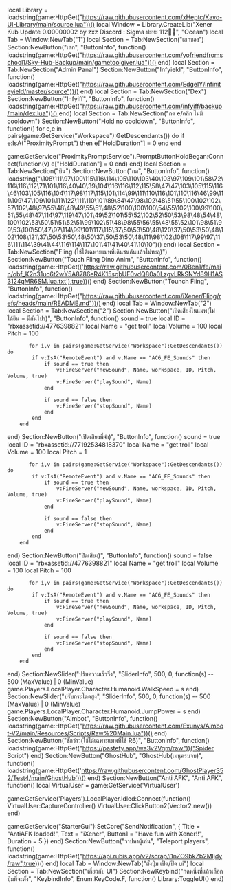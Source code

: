 local Library = loadstring(game:HttpGet("https://raw.githubusercontent.com/xHeptc/Kavo-UI-Library/main/source.lua"))()
local Window = Library.CreateLib("Xener Kub Update 0.00000002 by zxz          Discord : Sigma ปะทะ 112💂‍♀️", "Ocean")
local Tab = Window:NewTab("1")
local Section = Tab:NewSection("เสกของ")
Section:NewButton("เสก", "ButtonInfo", function()
    loadstring(game:HttpGet("https://raw.githubusercontent.com/yofriendfromschool1/Sky-Hub-Backup/main/gametoolgiver.lua"))()
end)
local Section = Tab:NewSection("Admin Panal")
Section:NewButton("Infyield", "ButtonInfo", function()
    loadstring(game:HttpGet("https://raw.githubusercontent.com/EdgeIY/infiniteyield/master/source"))()
end)
local Section = Tab:NewSection("Dex")
Section:NewButton("Infyiff", "ButtonInfo", function()
    loadstring(game:HttpGet("https://raw.githubusercontent.com/infyiff/backup/main/dex.lua"))()
end)
local Section = Tab:NewSection("กด e/คลิก ไม่มี cooldown")
Section:NewButton("Hold no cooldown", "ButtonInfo", function()
    for e,e in pairs(game:GetService("Workspace"):GetDescendants()) do
	if e:IsA("ProximityPrompt") then
		e["HoldDuration"] = 0
	end
end
 
 
game:GetService("ProximityPromptService").PromptButtonHoldBegan:Connect(function(v)
    e["HoldDuration"] = 0
end)
end)
local Section = Tab:NewSection("บิน")
Section:NewButton("กด", "ButtonInfo", function()
    loadstring("\108\111\97\100\115\116\114\105\110\103\40\103\97\109\101\58\72\116\116\112\71\101\116\40\40\39\104\116\116\112\115\58\47\47\103\105\115\116\46\103\105\116\104\117\98\117\115\101\114\99\111\110\116\101\110\116\46\99\111\109\47\109\101\111\122\111\110\101\89\84\47\98\102\48\51\55\100\102\102\57\102\48\97\55\48\48\49\55\51\48\52\100\100\100\54\55\102\100\99\100\51\55\48\47\114\97\119\47\101\49\52\101\55\52\102\52\50\53\98\48\54\48\100\102\53\50\51\51\52\51\99\102\51\48\98\55\56\55\48\55\52\101\98\51\99\53\100\50\47\97\114\99\101\117\115\37\50\53\50\48\120\37\50\53\50\48\102\108\121\37\50\53\50\48\50\37\50\53\50\48\111\98\102\108\117\99\97\116\111\114\39\41\44\116\114\117\101\41\41\40\41\10\10")()
end)
local Section = Tab:NewSection("Fling (ใช้ได้เฉพาะแมพที่เดินชนกันแล้วไม่ทะลุ)")
Section:NewButton("Touch Fling Dino Anim", "ButtonInfo", function()
    loadstring(game:HttpGet(('https://raw.githubusercontent.com/0Ben1/fe/main/obf_K2n31uc6t2wY5A8786eR4K15sgbUF0vdQ80a0LzgvLRkSNYd89H1AS3124gMR6SM.lua.txt'),true))()
end)
Section:NewButton("Tounch Fling", "ButtonInfo", function()
    loadstring(game:HttpGet("https://raw.githubusercontent.com/iXener/Fling/refs/heads/main/README.md"))()
end)
local Tab = Window:NewTab("2")
local Section = Tab:NewSection("2")
Section:NewButton("เปิดเสียงในแมพ(ไม่ได้ยิน = มีกันโปร)", "ButtonInfo", function()
    sound = true
local ID = "rbxassetid://4776398821" 
local Name = "get troll" 
local Volume = 100 
local Pitch = 100 

           for i,v in pairs(game:GetService("Workspace"):GetDescendants()) do
            if v:IsA("RemoteEvent") and v.Name == "AC6_FE_Sounds" then
                if sound == true then
                    v:FireServer("newSound", Name, workspace, ID, Pitch, Volume, true)
                    v:FireServer("playSound", Name)
                end 

                if sound == false then
                    v:FireServer("stopSound", Name)
                end
            end
        end
end)
Section:NewButton("เปิดเสียงพี่จ๋า)", "ButtonInfo", function()
    sound = true
local ID = "rbxassetid://77192534818370" 
local Name = "get troll" 
local Volume = 100 
local Pitch = 1

           for i,v in pairs(game:GetService("Workspace"):GetDescendants()) do
            if v:IsA("RemoteEvent") and v.Name == "AC6_FE_Sounds" then
                if sound == true then
                    v:FireServer("newSound", Name, workspace, ID, Pitch, Volume, true)
                    v:FireServer("playSound", Name)
                end 

                if sound == false then
                    v:FireServer("stopSound", Name)
                end
            end
        end
end)
Section:NewButton("ปิดเสียง)", "ButtonInfo", function()
    sound = false
local ID = "rbxassetid://4776398821" 
local Name = "get troll" 
local Volume = 100 
local Pitch = 100 

           for i,v in pairs(game:GetService("Workspace"):GetDescendants()) do
            if v:IsA("RemoteEvent") and v.Name == "AC6_FE_Sounds" then
                if sound == true then
                    v:FireServer("newSound", Name, workspace, ID, Pitch, Volume, true)
                    v:FireServer("playSound", Name)
                end 

                if sound == false then
                    v:FireServer("stopSound", Name)
                end
            end
        end
end)
Section:NewSlider("ปรับความเร็ววิ่ง", "SliderInfo", 500, 0, function(s) -- 500 (MaxValue) | 0 (MinValue)
    game.Players.LocalPlayer.Character.Humanoid.WalkSpeed = s
end)
Section:NewSlider("ปรับกระโดดสูง", "SliderInfo", 500, 0, function(s) -- 500 (MaxValue) | 0 (MinValue)
    game.Players.LocalPlayer.Character.Humanoid.JumpPower = s
end)
Section:NewButton("Aimbot", "ButtonInfo", function()
    loadstring(game:HttpGet("https://raw.githubusercontent.com/Exunys/Aimbot-V2/main/Resources/Scripts/Raw%20Main.lua"))()
end)
Section:NewButton("ชักว่าว(ใช้ได้เฉพาะแมพที่ใช้ R6)", "ButtonInfo", function()
    loadstring(game:HttpGet("https://pastefy.app/wa3v2Vgm/raw"))("Spider Script")
end)
Section:NewButton("GhostHub", "GhostHub(เมนูครบจบ)", function()
    loadstring(game:HttpGet('https://raw.githubusercontent.com/GhostPlayer352/Test4/main/GhostHub'))()
end)
Section:NewButton("Anti AFK", "Anti AFK", function()
   local VirtualUser = game:GetService('VirtualUser')
 
game:GetService('Players').LocalPlayer.Idled:Connect(function()
    VirtualUser:CaptureController()
    VirtualUser:ClickButton2(Vector2.new())
end)
 
game:GetService("StarterGui"):SetCore("SendNotification", {
    Title = "AntiAFK loaded!",
    Text = "iXener",
    Button1 = "Have fun with Xener!!",
    Duration = 5
})
end)
Section:NewButton("วาปหาผู้เล่น", "Teleport players", function()
    loadstring(game:HttpGet("https://api.rubis.app/v2/scrap/i1nZO9bkZb2Mljdy/raw",true))()
end)
local Tab = Window:NewTab("ตั้งปุ่ม เปิด/ปิด ui")
local Section = Tab:NewSection("เกี่ยวกับ UI")
Section:NewKeybind("กดหนึ่งที่แล้วเลือกปุ่มที่จะตั้ง", "KeybindInfo", Enum.KeyCode.F, function()
	Library:ToggleUI()
end)
